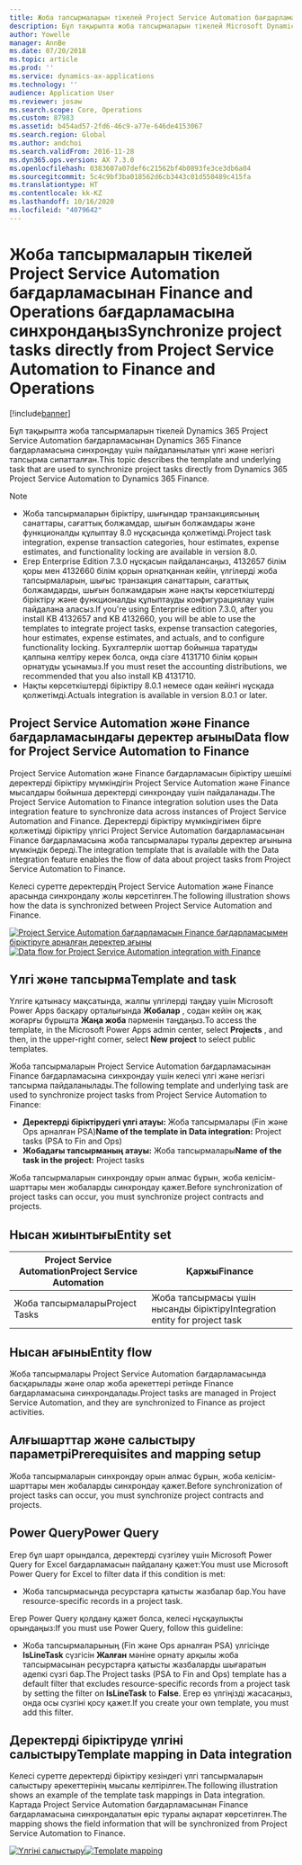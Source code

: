 ```yaml
---
title: Жоба тапсырмаларын тікелей Project Service Automation бағдарламасынан Finance and Operations бағдарламасына синхрондаңыз
description: Бұл тақырыпта жоба тапсырмаларын тікелей Microsoft Dynamics 365 Project Service Automation бағдарламасынан Dynamics 365 Finance бағдарламасына синхрондау үшін пайдаланылатын үлгі және негізгі тапсырма сипатталған.
author: Yowelle
manager: AnnBe
ms.date: 07/20/2018
ms.topic: article
ms.prod: ''
ms.service: dynamics-ax-applications
ms.technology: ''
audience: Application User
ms.reviewer: josaw
ms.search.scope: Core, Operations
ms.custom: 87983
ms.assetid: b454ad57-2fd6-46c9-a77e-646de4153067
ms.search.region: Global
ms.author: andchoi
ms.search.validFrom: 2016-11-28
ms.dyn365.ops.version: AX 7.3.0
ms.openlocfilehash: 0383607a07def6c21562bf4b0893fe3ce3db6a04
ms.sourcegitcommit: 5c4c9bf3ba018562d6cb3443c01d550489c415fa
ms.translationtype: HT
ms.contentlocale: kk-KZ
ms.lasthandoff: 10/16/2020
ms.locfileid: "4079642"
---
```

# <a name="synchronize-project-tasks-directly-from-project-service-automation-to-finance-and-operations"></a><span data-ttu-id="dc6cf-103">Жоба тапсырмаларын тікелей Project Service Automation бағдарламасынан Finance and Operations бағдарламасына синхрондаңыз</span><span class="sxs-lookup"><span data-stu-id="dc6cf-103">Synchronize project tasks directly from Project Service Automation to Finance and Operations</span></span>

[!include[banner](../includes/banner.md)]

<span data-ttu-id="dc6cf-104">Бұл тақырыпта жоба тапсырмаларын тікелей Dynamics 365 Project Service Automation бағдарламасынан Dynamics 365 Finance бағдарламасына синхрондау үшін пайдаланылатын үлгі және негізгі тапсырма сипатталған.</span><span class="sxs-lookup"><span data-stu-id="dc6cf-104">This topic describes the template and underlying task that are used to synchronize project tasks directly from Dynamics 365 Project Service Automation to Dynamics 365 Finance.</span></span>

> [!NOTE]
> - <span data-ttu-id="dc6cf-105">Жоба тапсырмаларын біріктіру, шығындар транзакциясының санаттары, сағаттық болжамдар, шығын болжамдары және функционалды құлыптау 8.0 нұсқасында қолжетімді.</span><span class="sxs-lookup"><span data-stu-id="dc6cf-105">Project task integration, expense transaction categories, hour estimates, expense estimates, and functionality locking are available in version 8.0.</span></span>
> - <span data-ttu-id="dc6cf-106">Егер Enterprise Edition 7.3.0 нұсқасын пайдалансаңыз, 4132657 білім қоры мен 4132660 білім қорын орнатқаннан кейін, үлгілерді жоба тапсырмаларын, шығыс транзакция санаттарын, сағаттық болжамдарды, шығын болжамдарын және нақты көрсеткіштерді біріктіру және функционалды құлыптауды конфигурациялау үшін пайдалана аласыз.</span><span class="sxs-lookup"><span data-stu-id="dc6cf-106">If you're using Enterprise edition 7.3.0, after you install KB 4132657 and KB 4132660, you will be able to use the templates to integrate project tasks, expense transaction categories, hour estimates, expense estimates, and actuals, and to configure functionality locking.</span></span> <span data-ttu-id="dc6cf-107">Бухгалтерлік шоттар бойынша таратуды қалпына келтіру керек болса, онда сізге 4131710 білім қорын орнатуды ұсынамыз.</span><span class="sxs-lookup"><span data-stu-id="dc6cf-107">If you must reset the accounting distributions, we recommended that you also install KB 4131710.</span></span>
> - <span data-ttu-id="dc6cf-108">Нақты көрсеткіштерді біріктіру 8.0.1 немесе одан кейінгі нұсқада қолжетімді.</span><span class="sxs-lookup"><span data-stu-id="dc6cf-108">Actuals integration is available in version 8.0.1 or later.</span></span>

## <a name="data-flow-for-project-service-automation-to-finance"></a><span data-ttu-id="dc6cf-109">Project Service Automation және Finance бағдарламасындағы деректер ағыны</span><span class="sxs-lookup"><span data-stu-id="dc6cf-109">Data flow for Project Service Automation to Finance</span></span>

<span data-ttu-id="dc6cf-110">Project Service Automation және Finance бағдарламасын біріктіру шешімі деректерді біріктіру мүмкіндігін Project Service Automation және Finance мысалдары бойынша деректерді синхрондау үшін пайдаланады.</span><span class="sxs-lookup"><span data-stu-id="dc6cf-110">The Project Service Automation to Finance integration solution uses the Data integration feature to synchronize data across instances of Project Service Automation and Finance.</span></span> <span data-ttu-id="dc6cf-111">Деректерді біріктіру мүмкіндігімен бірге қолжетімді біріктіру үлгісі Project Service Automation бағдарламасынан Finance бағдарламасына жоба тапсырмалары туралы деректер ағынына мүмкіндік береді.</span><span class="sxs-lookup"><span data-stu-id="dc6cf-111">The integration template that is available with the Data integration feature enables the flow of data about project tasks from Project Service Automation to Finance.</span></span>

<span data-ttu-id="dc6cf-112">Келесі суретте деректердің Project Service Automation және Finance арасында синхрондалу жолы көрсетілген.</span><span class="sxs-lookup"><span data-stu-id="dc6cf-112">The following illustration shows how the data is synchronized between Project Service Automation and Finance.</span></span>

<span data-ttu-id="dc6cf-113">[![Project Service Automation бағдарламасын Finance бағдарламасымен біріктіруге арналған деректер ағыны](./media/ProjectTasksFlow.png)](./media/ProjectTasksFlow.png)</span><span class="sxs-lookup"><span data-stu-id="dc6cf-113">[![Data flow for Project Service Automation integration with Finance](./media/ProjectTasksFlow.png)](./media/ProjectTasksFlow.png)</span></span>

## <a name="template-and-task"></a><span data-ttu-id="dc6cf-114">Үлгі және тапсырма</span><span class="sxs-lookup"><span data-stu-id="dc6cf-114">Template and task</span></span>

<span data-ttu-id="dc6cf-115">Үлгіге қатынасу мақсатында, жалпы үлгілерді таңдау үшін Microsoft Power Apps басқару орталығында **Жобалар** , содан кейін оң жақ жоғарғы бұрышта **Жаңа жоба** пәрменін таңдаңыз.</span><span class="sxs-lookup"><span data-stu-id="dc6cf-115">To access the template, in the Microsoft Power Apps admin center, select **Projects** , and then, in the upper-right corner, select **New project** to select public templates.</span></span>

<span data-ttu-id="dc6cf-116">Жоба тапсырмаларын Project Service Automation бағдарламасынан Finance бағдарламасына синхрондау үшін келесі үлгі және негізгі тапсырма пайдаланылады.</span><span class="sxs-lookup"><span data-stu-id="dc6cf-116">The following template and underlying task are used to synchronize project tasks from Project Service Automation to Finance:</span></span>

- <span data-ttu-id="dc6cf-117">**Деректерді біріктірудегі үлгі атауы:** Жоба тапсырмалары (Fin және Ops арналған PSA)</span><span class="sxs-lookup"><span data-stu-id="dc6cf-117">**Name of the template in Data integration:** Project tasks (PSA to Fin and Ops)</span></span>
- <span data-ttu-id="dc6cf-118">**Жобадағы тапсырманың атауы:** Жоба тапсырмалары</span><span class="sxs-lookup"><span data-stu-id="dc6cf-118">**Name of the task in the project:** Project tasks</span></span>

<span data-ttu-id="dc6cf-119">Жоба тапсырмаларын синхрондау орын алмас бұрын, жоба келісім-шарттары мен жобаларды синхрондау қажет.</span><span class="sxs-lookup"><span data-stu-id="dc6cf-119">Before synchronization of project tasks can occur, you must synchronize project contracts and projects.</span></span>

## <a name="entity-set"></a><span data-ttu-id="dc6cf-120">Нысан жиынтығы</span><span class="sxs-lookup"><span data-stu-id="dc6cf-120">Entity set</span></span>

| <span data-ttu-id="dc6cf-121">Project Service Automation</span><span class="sxs-lookup"><span data-stu-id="dc6cf-121">Project Service Automation</span></span> | <span data-ttu-id="dc6cf-122">Қаржы</span><span class="sxs-lookup"><span data-stu-id="dc6cf-122">Finance</span></span>                             |
|----------------------------|-------------------------------------|
| <span data-ttu-id="dc6cf-123">Жоба тапсырмалары</span><span class="sxs-lookup"><span data-stu-id="dc6cf-123">Project Tasks</span></span>              | <span data-ttu-id="dc6cf-124">Жоба тапсырмасы үшін нысанды біріктіру</span><span class="sxs-lookup"><span data-stu-id="dc6cf-124">Integration entity for project task</span></span> |

## <a name="entity-flow"></a><span data-ttu-id="dc6cf-125">Нысан ағыны</span><span class="sxs-lookup"><span data-stu-id="dc6cf-125">Entity flow</span></span>

<span data-ttu-id="dc6cf-126">Жоба тапсырмалары Project Service Automation бағдарламасында басқарылады және олар жоба әрекеттері ретінде Finance бағдарламасына синхрондалады.</span><span class="sxs-lookup"><span data-stu-id="dc6cf-126">Project tasks are managed in Project Service Automation, and they are synchronized to Finance as project activities.</span></span>

## <a name="prerequisites-and-mapping-setup"></a><span data-ttu-id="dc6cf-127">Алғышарттар және салыстыру параметрі</span><span class="sxs-lookup"><span data-stu-id="dc6cf-127">Prerequisites and mapping setup</span></span>

<span data-ttu-id="dc6cf-128">Жоба тапсырмаларын синхрондау орын алмас бұрын, жоба келісім-шарттары мен жобаларды синхрондау қажет.</span><span class="sxs-lookup"><span data-stu-id="dc6cf-128">Before synchronization of project tasks can occur, you must synchronize project contracts and projects.</span></span>

## <a name="power-query"></a><span data-ttu-id="dc6cf-129">Power Query</span><span class="sxs-lookup"><span data-stu-id="dc6cf-129">Power Query</span></span>

<span data-ttu-id="dc6cf-130">Егер бұл шарт орындалса, деректерді сүзгілеу үшін Microsoft Power Query for Excel бағдарламасын пайдалану қажет:</span><span class="sxs-lookup"><span data-stu-id="dc6cf-130">You must use Microsoft Power Query for Excel to filter data if this condition is met:</span></span>

- <span data-ttu-id="dc6cf-131">Жоба тапсырмасында ресурстарға қатысты жазбалар бар.</span><span class="sxs-lookup"><span data-stu-id="dc6cf-131">You have resource-specific records in a project task.</span></span>

<span data-ttu-id="dc6cf-132">Егер Power Query қолдану қажет болса, келесі нұсқаулықты орындаңыз:</span><span class="sxs-lookup"><span data-stu-id="dc6cf-132">If you must use Power Query, follow this guideline:</span></span>

- <span data-ttu-id="dc6cf-133">Жоба тапсырмаларының (Fin және Ops арналған PSA) үлгісінде **IsLineTask** сүзгісін **Жалған** мәніне орнату арқылы жоба тапсырмасынан ресурстарға қатысты жазбаларды шығаратын әдепкі сүзгі бар.</span><span class="sxs-lookup"><span data-stu-id="dc6cf-133">The Project tasks (PSA to Fin and Ops) template has a default filter that excludes resource-specific records from a project task by setting the filter on **IsLineTask** to **False**.</span></span> <span data-ttu-id="dc6cf-134">Егер өз үлгіңізді жасасаңыз, онда осы сүзгіні қосу қажет.</span><span class="sxs-lookup"><span data-stu-id="dc6cf-134">If you create your own template, you must add this filter.</span></span>

## <a name="template-mapping-in-data-integration"></a><span data-ttu-id="dc6cf-135">Деректерді біріктіруде үлгіні салыстыру</span><span class="sxs-lookup"><span data-stu-id="dc6cf-135">Template mapping in Data integration</span></span>

<span data-ttu-id="dc6cf-136">Келесі суретте деректерді біріктіру кезіндегі үлгі тапсырмаларын салыстыру әрекеттерінің мысалы келтірілген.</span><span class="sxs-lookup"><span data-stu-id="dc6cf-136">The following illustration shows an example of the template task mappings in Data integration.</span></span> <span data-ttu-id="dc6cf-137">Картада Project Service Automation бағдарламасынан Finance бағдарламасына синхрондалатын өріс туралы ақпарат көрсетілген.</span><span class="sxs-lookup"><span data-stu-id="dc6cf-137">The mapping shows the field information that will be synchronized from Project Service Automation to Finance.</span></span>

<span data-ttu-id="dc6cf-138">[![Үлгіні салыстыру](./media/ProjectTasksMapping.png)](./media/ProjectTasksMapping.png)</span><span class="sxs-lookup"><span data-stu-id="dc6cf-138">[![Template mapping](./media/ProjectTasksMapping.png)](./media/ProjectTasksMapping.png)</span></span>
